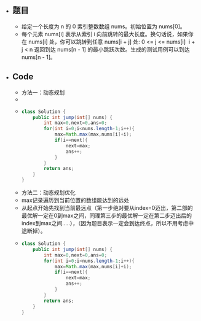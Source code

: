 - ## 题目
	- 给定一个长度为 n 的 0 索引整数数组 nums。初始位置为 nums[0]。
	- 每个元素 nums[i] 表示从索引 i 向前跳转的最大长度。换句话说，如果你在 nums[i] 处，你可以跳转到任意 nums[i + j] 处:
	  0 <= j <= nums[i] 
	  i + j < n
	  返回到达 nums[n - 1] 的最小跳跃次数。生成的测试用例可以到达 nums[n - 1]。
- ## Code
	- 方法一：动态规划
	-
	- ```java
	  class Solution {
	      public int jump(int[] nums) {
	          int max=0,next=0,ans=0;
	          for(int i=0;i<nums.length-1;i++){
	              max=Math.max(max,nums[i]+i);
	              if(i==next){
	                  next=max;
	                  ans++;
	              }
	          }
	          return ans;
	      }
	  }
	  ```
	- 方法二：动态规划优化
	- max记录遍历到当前位置的数组能达到的远处
	- 从起点开始先找到当前最远点（第一步绝对要从index=0迈出，第二部的最优解一定在0到max之间，同理第三步的最优解一定在第二步迈出后的index到max之间.....），（因为题目表示一定会到达终点，所以不用考虑中途断掉）。
	- ```java
	  class Solution {
	      public int jump(int[] nums) {
	          int max=0,next=0,ans=0;
	          for(int i=0;i<nums.length-1;i++){
	              max=Math.max(max,nums[i]+i);
	              if(i==next){
	                  next=max;
	                  ans++;
	              }
	          }
	          return ans;
	      }
	  }
	  ```
